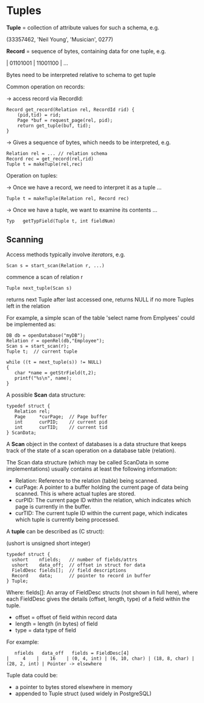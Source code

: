 # Tuples
**Tuple** = collection of attribute values for such a schema, e.g.

(33357462, 'Neil Young', 'Musician', 0277)

**Record** = sequence of bytes, containing data for one tuple, e.g.

| 01101001 | 11001100 | ...

Bytes need to be interpreted relative to schema to get tuple

Common operation on records:

-> access record via RecordId:
```
Record get_record(Relation rel, RecordId rid) {
    (pid,tid) = rid;
    Page *buf = request_page(rel, pid);
    return get_tuple(buf, tid);
}
```

-> Gives a sequence of bytes, which needs to be interpreted, e.g.
```
Relation rel = ... // relation schema
Record rec = get_record(rel,rid)
Tuple t = makeTuple(rel,rec)
```

Operation on tuples:

-> Once we have a record, we need to interpret it as a tuple ...
```
Tuple t = makeTuple(Relation rel, Record rec)
```

-> Once we have a tuple, we want to examine its contents ...
```
Typ   getTypField(Tuple t, int fieldNum)
```

## Scanning
Access methods typically involve *iterators*, e.g.
```
Scan s = start_scan(Relation r, ...)
```
commence a scan of relation r

```
Tuple next_tuple(Scan s)
```
returns next Tuple after last accessed one, returns NULL if no more Tuples left in the relation

For example, a simple scan of the table 'select name from Emplyees' could be implemented as:
```
DB db = openDatabase("myDB");
Relation r = openRel(db,"Employee");
Scan s = start_scan(r);
Tuple t;  // current tuple

while ((t = next_tuple(s)) != NULL)
{
   char *name = getStrField(t,2);
   printf("%s\n", name);
}
```

A possible **Scan** data structure:
```
typedef struct {
   Relation rel;
   Page     *curPage;  // Page buffer
   int      curPID;    // current pid
   int      curTID;    // current tid
} ScanData;
```

A **Scan** object in the context of databases is a data structure that keeps track of the state of a scan operation on a database table (relation).

The Scan data structure (which may be called ScanData in some implementations) usually contains at least the following information:
 - Relation: Reference to the relation (table) being scanned.
 - curPage: A pointer to a buffer holding the current page of data being scanned. This is where actual tuples are stored.
 - curPID: The current page ID within the relation, which indicates which page is currently in the buffer.
 - curTID: The current tuple ID within the current page, which indicates which tuple is currently being processed.

A **tuple** can be described as (C struct):

(ushort is unsigned short integer)
```
typedef struct {
  ushort    nfields;   // number of fields/attrs
  ushort    data_off;  // offset in struct for data
  FieldDesc fields[];  // field descriptions
  Record    data;      // pointer to record in buffer
} Tuple;
```
Where: fields[]: An array of FieldDesc structs (not shown in full here), where each FieldDesc gives the details (offset, length, type) of a field within the tuple.
 - offset = offset of field within record data
 - length = length (in bytes) of field
 - type = data type of field

For example:
```
   nfields   data_off   fields = FieldDesc[4]
|     4    |    16    | (0, 4, int) | (6, 10, char) | (18, 8, char) | (28, 2, int) | Pointer -> elsewhere
```

Tuple data could be: 
 - a pointer to bytes stored elsewhere in memory
 - appended to Tuple struct   (used widely in PostgreSQL)
































